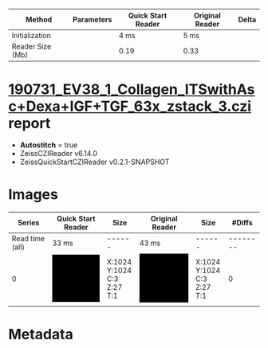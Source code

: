 |  Method            | Parameters       | Quick Start Reader | Original Reader | Delta  |
| -------------------|------------------|--------------------|-----------------|------- |
| Initialization     |                  |4 ms|5 ms|        |
| Reader Size (Mb)     |                  |0.19|0.33|        |
# [190731_EV38_1_Collagen_ITSwithAsc+Dexa+IGF+TGF_63x_zstack_3.czi](https://zenodo.org/record/7994589/files/190731_EV38_1_Collagen_ITSwithAsc%2BDexa%2BIGF%2BTGF_63x_zstack_3.czi) report
 - **Autostitch** = true
 - ZeissCZIReader v6.14.0
 - ZeissQuickStartCZIReader v0.2.1-SNAPSHOT

# Images 

| Series            | Quick Start Reader | Size | Original Reader | Size | #Diffs |
|-------------------|--------------------|------|-----------------|------|--------|
| Read time (all)   |33 ms|------|43 ms|------|--------|
|0|![190731_EV38_1_Collagen_ITSwithAsc+Dexa+IGF+TGF_63x_zstack_3.quick_true.flat_true.stitch_true.series_0.jpg](190731_EV38_1_Collagen_ITSwithAsc+Dexa+IGF+TGF_63x_zstack_3/190731_EV38_1_Collagen_ITSwithAsc+Dexa+IGF+TGF_63x_zstack_3.quick_true.flat_true.stitch_true.series_0.jpg)|X:1024<br>Y:1024<br>C:3<br>Z:27<br>T:1|![190731_EV38_1_Collagen_ITSwithAsc+Dexa+IGF+TGF_63x_zstack_3.quick_false.flat_true.stitch_true.series_0.jpg](190731_EV38_1_Collagen_ITSwithAsc+Dexa+IGF+TGF_63x_zstack_3/190731_EV38_1_Collagen_ITSwithAsc+Dexa+IGF+TGF_63x_zstack_3.quick_false.flat_true.stitch_true.series_0.jpg)|X:1024<br>Y:1024<br>C:3<br>Z:27<br>T:1|0|

# Metadata

